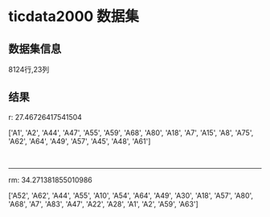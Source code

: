 # ticdata2000 数据集

## 数据集信息
8124行,23列

## 结果

r: 27.46726417541504

['A1', 'A2', 'A44', 'A47', 'A55', 'A59', 'A68', 'A80', 'A18', 'A7', 'A15', 'A8', 'A75', 'A62', 'A64', 'A49', 'A57', 'A45', 'A48', 'A61']


<br>

---

rm: 34.271381855010986

['A52', 'A62', 'A44', 'A55', 'A10', 'A54', 'A64', 'A49', 'A30', 'A18', 'A57', 'A80', 'A68', 'A7', 'A83', 'A47', 'A22', 'A28', 'A1', 'A2', 'A59', 'A63']